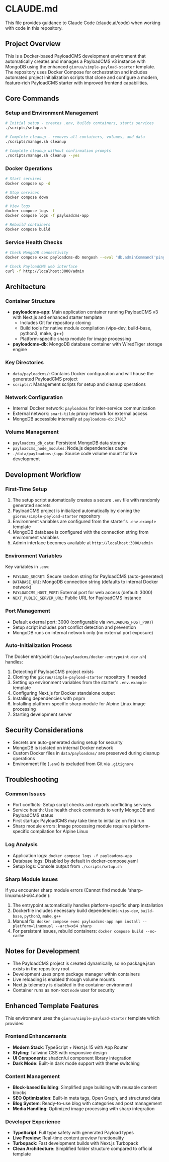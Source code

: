 # CLAUDE.md

This file provides guidance to Claude Code (claude.ai/code) when working with code in this repository.

## Project Overview

This is a Docker-based PayloadCMS development environment that automatically creates and manages a PayloadCMS v3 instance with MongoDB using the enhanced `gioruu/simple-payload-starter` template. The repository uses Docker Compose for orchestration and includes automated project initialization scripts that clone and configure a modern, feature-rich PayloadCMS starter with improved frontend capabilities.

## Core Commands

### Setup and Environment Management
```bash
# Initial setup - creates .env, builds containers, starts services
./scripts/setup.sh

# Complete cleanup - removes all containers, volumes, and data
./scripts/manage.sh cleanup

# Complete cleanup without confirmation prompts
./scripts/manage.sh cleanup --yes
```

### Docker Operations
```bash
# Start services
docker compose up -d

# Stop services
docker compose down

# View logs
docker compose logs -f
docker compose logs -f payloadcms-app

# Rebuild containers
docker compose build
```

### Service Health Checks
```bash
# Check MongoDB connectivity
docker compose exec payloadcms-db mongosh --eval "db.adminCommand('ping')"

# Check PayloadCMS web interface
curl -f http://localhost:3000/admin
```

## Architecture

### Container Structure
- **payloadcms-app**: Main application container running PayloadCMS v3 with Next.js and enhanced starter template
  - Includes Git for repository cloning
  - Build tools for native module compilation (vips-dev, build-base, python3, make, g++)
  - Platform-specific sharp module for image processing
- **payloadcms-db**: MongoDB database container with WiredTiger storage engine

### Key Directories
- `data/payloadcms/`: Contains Docker configuration and will house the generated PayloadCMS project
- `scripts/`: Management scripts for setup and cleanup operations

### Network Configuration
- Internal Docker network: `payloadcms` for inter-service communication
- External network: `smart-tilde` proxy network for external access
- MongoDB accessible internally at `payloadcms-db:27017`

### Volume Management
- `payloadcms_db_data`: Persistent MongoDB data storage
- `payloadcms_node_modules`: Node.js dependencies cache
- `./data/payloadcms:/app`: Source code volume mount for live development

## Development Workflow

### First-Time Setup
1. The setup script automatically creates a secure `.env` file with randomly generated secrets
2. PayloadCMS project is initialized automatically by cloning the `gioruu/simple-payload-starter` repository
3. Environment variables are configured from the starter's `.env.example` template
4. MongoDB database is configured with the connection string from environment variables
5. Admin interface becomes available at `http://localhost:3000/admin`

### Environment Variables
Key variables in `.env`:
- `PAYLOAD_SECRET`: Secure random string for PayloadCMS (auto-generated)
- `DATABASE_URI`: MongoDB connection string (defaults to internal Docker network)
- `PAYLOADCMS_HOST_PORT`: External port for web access (default: 3000)
- `NEXT_PUBLIC_SERVER_URL`: Public URL for PayloadCMS instance

### Port Management
- Default external port: 3000 (configurable via `PAYLOADCMS_HOST_PORT`)
- Setup script includes port conflict detection and prevention
- MongoDB runs on internal network only (no external port exposure)

### Auto-Initialization Process
The Docker entrypoint (`data/payloadcms/docker-entrypoint.dev.sh`) handles:
1. Detecting if PayloadCMS project exists
2. Cloning the `gioruu/simple-payload-starter` repository if needed
3. Setting up environment variables from the starter's `.env.example` template
4. Configuring Next.js for Docker standalone output
5. Installing dependencies with pnpm
6. Installing platform-specific sharp module for Alpine Linux image processing
7. Starting development server

## Security Considerations

- Secrets are auto-generated during setup for security
- MongoDB is isolated on internal Docker network
- Custom Docker files in `data/payloadcms/` are preserved during cleanup operations
- Environment file (`.env`) is excluded from Git via `.gitignore`

## Troubleshooting

### Common Issues
- Port conflicts: Setup script checks and reports conflicting services
- Service health: Use health check commands to verify MongoDB and PayloadCMS status
- First startup: PayloadCMS may take time to initialize on first run
- Sharp module errors: Image processing module requires platform-specific compilation for Alpine Linux

### Log Analysis
- Application logs: `docker compose logs -f payloadcms-app`
- Database logs: Disabled by default in docker-compose.yaml
- Setup logs: Console output from `./scripts/setup.sh`

### Sharp Module Issues
If you encounter sharp module errors (Cannot find module 'sharp-linuxmusl-x64.node'):
1. The entrypoint automatically handles platform-specific sharp installation
2. Dockerfile includes necessary build dependencies: `vips-dev`, `build-base`, `python3`, `make`, `g++`
3. Manual fix: `docker compose exec payloadcms-app npm install --platform=linuxmusl --arch=x64 sharp`
4. For persistent issues, rebuild containers: `docker compose build --no-cache`

## Notes for Development

- The PayloadCMS project is created dynamically, so no package.json exists in the repository root
- Development uses pnpm package manager within containers
- Live reloading is enabled through volume mounts
- Next.js telemetry is disabled in the container environment
- Container runs as non-root `node` user for security

## Enhanced Template Features

This environment uses the `gioruu/simple-payload-starter` template which provides:

### Frontend Enhancements
- **Modern Stack**: TypeScript + Next.js 15 with App Router
- **Styling**: Tailwind CSS with responsive design
- **UI Components**: shadcn/ui component library integration
- **Dark Mode**: Built-in dark mode support with theme switching

### Content Management
- **Block-based Building**: Simplified page building with reusable content blocks
- **SEO Optimization**: Built-in meta tags, Open Graph, and structured data
- **Blog System**: Ready-to-use blog with categories and post management
- **Media Handling**: Optimized image processing with sharp integration

### Developer Experience
- **TypeScript**: Full type safety with generated Payload types
- **Live Preview**: Real-time content preview functionality
- **Turbopack**: Fast development builds with Next.js Turbopack
- **Clean Architecture**: Simplified folder structure compared to official template
